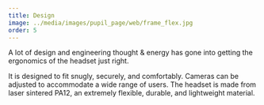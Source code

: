 ```yaml
---
title: Design
image: ../media/images/pupil_page/web/frame_flex.jpg
order: 5
---
```


A lot of design and engineering thought & energy has gone into getting the ergonomics of the headset just right.

It is designed to fit snugly, securely, and comfortably. Cameras can be adjusted to accommodate a wide range of users. The headset is made from laser sintered PA12, an extremely flexible, durable, and lightweight material.   